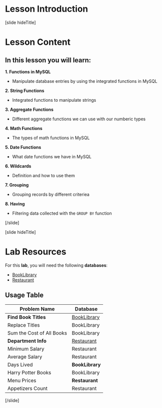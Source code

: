 # Lesson Introduction

[slide hideTitle]

# Lesson Content

## In this lesson you will learn:

**1. Functions in MySQL**
- Manipulate database entries by using the integrated functions in MySQL

**2. String Functions**
- Integrated functions to manipulate strings

**3. Aggregate Functions**
- Different aggregate functions we can use with our numberic types

**4. Math Functions**
- The types of math functions in MySQL

**5. Date Functions**
- What date functions we have in MySQL

**6. Wildcards**
- Definition and how to use them

**7. Grouping**
- Grouping records by different criteriea

**8. Having**
- Filtering data collected with the `GROUP BY` function

[/slide]

[slide hideTitle]
# Lab Resources

For this **lab**, you will need the following **databases**:

- [BookLibrary](https://videos.softuni.org/resources/java/java-mysql/Booklibrary_Built-In-Functions.zip)
- [Restaurant](https://videos.softuni.org/resources/java/java-mysql/Restaurant_Built-In-Functions.zip)

## Usage Table

|**Problem Name**|**Database**|
|---|---|
|**Find Book Titles**|[BookLibrary](https://videos.softuni.org/resources/java/java-mysql/Booklibrary_Built-In-Functions.zip)|
|Replace Titles|BookLibrary|
|Sum the Cost of All Books|BookLibrary|
|**Department Info**|[Restaurant](https://videos.softuni.org/resources/java/java-mysql/Restaurant_Built-In-Functions.zip)|
|Minimum Salary|Restaurant|
|Average Salary|Restaurant|
|Days Lived|**BookLibrary**|
|Harry Potter Books|BookLibrary|
|Menu Prices|**Restaurant**|
|Appetizers Count|Restaurant|

[/slide]
